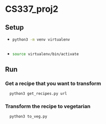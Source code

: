 # CS337_proj2

## Setup
* ```sh
  python3 -m venv virtualenv
 
* ```sh
  source virtualenv/bin/activate
  
## Run

### Get a recipe that you want to transform
```sh
  python3 get_recipes.py url
```  
  
### Transform the recipe to vegetarian
```sh
  python3 to_veg.py
  
